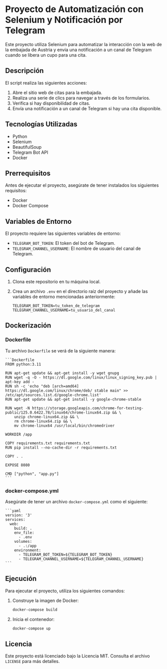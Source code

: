 # Proyecto de Automatización con Selenium y Notificación por Telegram

Este proyecto utiliza Selenium para automatizar la interacción con la web de la embajada de Austria y envia una notificación a un canal de Telegram cuando se libera un cupo para una cita.

## Descripción

El script realiza las siguientes acciones:

1. Abre el sitio web de citas para la embajada.
2. Realiza una serie de clics para navegar a través de los formularios.
3. Verifica si hay disponibilidad de citas.
4. Envía una notificación a un canal de Telegram si hay una cita disponible.

## Tecnologías Utilizadas

- Python
- Selenium
- BeautifulSoup
- Telegram Bot API
- Docker

## Prerrequisitos

Antes de ejecutar el proyecto, asegúrate de tener instalados los siguientes requisitos:

- Docker
- Docker Compose

## Variables de Entorno

El proyecto requiere las siguientes variables de entorno:

- `TELEGRAM_BOT_TOKEN`: El token del bot de Telegram.
- `TELEGRAM_CHANNEL_USERNAME`: El nombre de usuario del canal de Telegram.

## Configuración

1. Clona este repositorio en tu máquina local.
2. Crea un archivo `.env` en el directorio raíz del proyecto y añade las variables de entorno mencionadas anteriormente:

    ```env
    TELEGRAM_BOT_TOKEN=tu_token_de_telegram
    TELEGRAM_CHANNEL_USERNAME=tu_usuario_del_canal
    ```

## Dockerización

### Dockerfile

Tu archivo `Dockerfile` se verá de la siguiente manera:

    ```Dockerfile
    FROM python:3.11

    RUN apt-get update && apt-get install -y wget gnupg
    RUN wget -q -O - https://dl.google.com/linux/linux_signing_key.pub | apt-key add -
    RUN sh -c 'echo "deb [arch=amd64] https://dl.google.com/linux/chrome/deb/ stable main" >> /etc/apt/sources.list.d/google-chrome.list'
    RUN apt-get update && apt-get install -y google-chrome-stable

    RUN wget -N https://storage.googleapis.com/chrome-for-testing-public/125.0.6422.78/linux64/chrome-linux64.zip && \
        unzip chrome-linux64.zip && \
        rm chrome-linux64.zip && \
        mv chrome-linux64 /usr/local/bin/chromedriver

    WORKDIR /app

    COPY requirements.txt requirements.txt
    RUN pip install --no-cache-dir -r requirements.txt

    COPY . .

    EXPOSE 8080

    CMD ["python", "app.py"]
    ```

### docker-compose.yml

Asegúrate de tener un archivo `docker-compose.yml` como el siguiente:

    ```yaml
    version: '3'
    services:
      web:
        build: .
        env_file:
          - .env
        volumes:
          - .:/app
        environment:
          - TELEGRAM_BOT_TOKEN=${TELEGRAM_BOT_TOKEN}
          - TELEGRAM_CHANNEL_USERNAME=${TELEGRAM_CHANNEL_USERNAME}
    ```

## Ejecución

Para ejecutar el proyecto, utiliza los siguientes comandos:

1. Construye la imagen de Docker:

    ```sh
    docker-compose build
    ```

2. Inicia el contenedor:

    ```sh
    docker-compose up
    ```

## Licencia

Este proyecto está licenciado bajo la Licencia MIT. Consulta el archivo `LICENSE` para más detalles.
